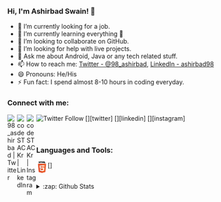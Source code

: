 ###   Hi, I'm Ashirbad Swain! 👋

- 🔭 I’m currently looking for a job.
- 🌱 I’m currently learning everything 🤣
- 👯 I’m looking to collaborate on GitHub.
- 🤔 I’m looking for help with live projects.
- 💬 Ask me about Android, Java or any tech related stuff.
- 📫 How to reach me: [Twitter - @98_ashirbad](https://twitter.com/98_ashirbad), [LinkedIn - ashirbad98](https://www.linkedin.com/in/ashirbad98/)
- 😄 Pronouns: He/His
- ⚡ Fun fact: I spend almost 8-10 hours in coding everyday.


### Connect with me:
![Twitter Follow](https://img.shields.io/twitter/follow/98_ashirbad?color=%231DA1F2&logo=Twitter&style=for-the-badge)
[<img align="left" alt="98_ashirbad | Twitter" width="22px" src="https://cdn.jsdelivr.net/npm/simple-icons@v3/icons/twitter.svg" />][twitter]
[<img align="left" alt="codeSTACKr | LinkedIn" width="22px" src="https://cdn.jsdelivr.net/npm/simple-icons@v3/icons/linkedin.svg" />][linkedin]
[<img align="left" alt="codeSTACKr | Instagram" width="22px" src="https://cdn.jsdelivr.net/npm/simple-icons@v3/icons/instagram.svg" />][instagram]

<br />

### Languages and Tools:

[<img align="left" alt="HTML5" width="26px" src="https://raw.githubusercontent.com/github/explore/80688e429a7d4ef2fca1e82350fe8e3517d3494d/topics/html/html.png" />]

<br />

<details>
  <summary>:zap: Github Stats</summary>

  <img align="left" alt="ashu98s's Github Stats" src="https://github-readme-stats.vercel.app/api?username=ashu98s&show_icons=true&hide_border=true" />

</details>

